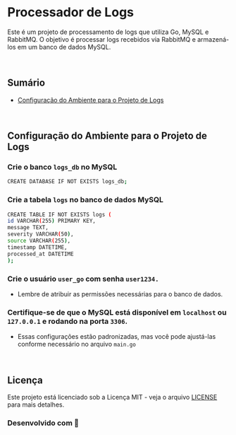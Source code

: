 # Processador de Logs

Este é um projeto de processamento de logs que utiliza Go, MySQL e RabbitMQ.
O objetivo é processar logs recebidos via RabbitMQ e armazená-los em um banco de dados MySQL.

<br>

## Sumário

- [Configuração do Ambiente para o Projeto de Logs](#configuração-do-ambiente-para-o-projeto-de-logs)

<br>

## Configuração do Ambiente para o Projeto de Logs

### Crie o banco `logs_db` no MySQL

```bash
CREATE DATABASE IF NOT EXISTS logs_db;
```

### Crie a tabela `logs` no banco de dados MySQL

````bash
CREATE TABLE IF NOT EXISTS logs (
id VARCHAR(255) PRIMARY KEY,
message TEXT,
severity VARCHAR(50),
source VARCHAR(255),
timestamp DATETIME,
processed_at DATETIME
);
````

### Crie o usuário `user_go` com senha `user1234.`

- Lembre de atribuir as permissões necessárias para o banco de dados.

### Certifique-se de que o MySQL está disponível em `localhost` ou `127.0.0.1` e rodando na porta `3306`.
- Essas configurações estão padronizadas, mas você pode ajustá-las conforme necessário no arquivo `main.go`

<br>

## Licença
Este projeto está licenciado sob a Licença MIT - veja o arquivo [LICENSE](LICENSE) para mais detalhes.

### Desenvolvido com 💖